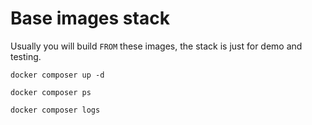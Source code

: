 Base images stack
=================

Usually you will build `FROM` these images, the stack is just for demo and testing.

    docker composer up -d
    
    docker composer ps
    
    docker composer logs